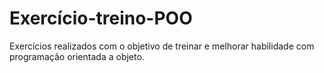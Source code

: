 # Exercício-treino-POO
Exercícios realizados com o objetivo de treinar e melhorar habilidade com programação orientada a objeto.

